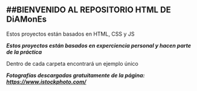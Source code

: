 ## ##BIENVENIDO AL REPOSITORIO HTML DE DiAMonEs

Estos proyectos están basados en HTML, CSS y JS

***Estos proyectos están basados en experciencia personal y hacen parte de la práctica***

Dentro de cada carpeta encontrará un ejemplo único

***Fotografías descargadas gratuitamente de la página: https://www.istockphoto.com/***